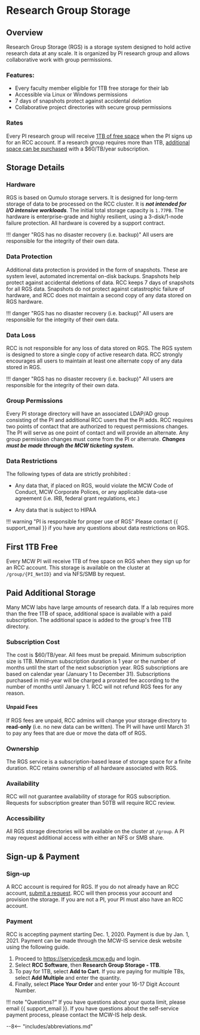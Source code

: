 # Research Group Storage

## Overview
Research Group Storage (RGS) is a storage system designed to hold active research data at any scale. It is organized by PI research group and allows collaborative work with group permissions. 

### Features:

* Every faculty member eligible for 1TB free storage for their lab
* Accessible via Linux or Windows permissions
* 7 days of snapshots protect against accidental deletion
* Collaborative project directories with secure group permissions

### Rates

Every PI research group will receive [1TB of free space](#first-1tb-free) when the PI signs up for an RCC account. If a research group requires more than 1TB, [additional space can be purchased](#paid-additional-storage) with a $60/TB/year subscription.


## Storage Details
### Hardware
RGS is based on Qumulo storage servers. It is designed for long-term storage of data to be processed on the RCC cluster. It is ***not intended for I/O intensive workloads***. The initial total storage capacity is `1.77PB`. The hardware is enterprise-grade and highly resilient, using a 3-disk/1-node failure protection. All hardware is covered by a support contract.

!!! danger "RGS has no disaster recovery (i.e. backup)"
    All users are responsible for the integrity of their own data.

### Data Protection
Additional data protection is provided in the form of snapshots. These are system level, automated incremental on-disk backups. Snapshots help protect against accidental deletions of data. RCC keeps 7 days of snapshots for all RGS data. Snapshots do not protect against catastrophic failure of hardware, and RCC does not maintain a second copy of any data stored on RGS hardware.

!!! danger "RGS has no disaster recovery (i.e. backup)"
    All users are responsible for the integrity of their own data.

### Data Loss
RCC is not responsible for any loss of data stored on RGS. The RGS system is designed to store a single copy of active research data. RCC strongly encourages all users to maintain at least one alternate copy of any data stored in RGS.

!!! danger "RGS has no disaster recovery (i.e. backup)"
    All users are responsible for the integrity of their own data.

### Group Permissions
Every PI storage directory will have an associated LDAP/AD group consisting of the PI and additional RCC users that the PI adds. RCC requires two points of contact that are authorized to request permissions changes. The PI will serve as one point of contact and will provide an alternate. Any group permission changes must come from the PI or alternate. ***Changes must be made through the MCW ticketing system.***

### Data Restrictions
The following types of data are strictly prohibited :

* Any data that, if placed on RGS, would violate the MCW Code of Conduct, MCW Corporate Polices, or any applicable data-use agreement (i.e. IRB, federal grant regulations, etc.)

* Any data that is subject to HIPAA

!!! warning "PI is responsible for proper use of RGS"
    Please contact {{ support_email }} if you have any questions about data restrictions on RGS.

## First 1TB Free
Every MCW PI will receive 1TB of free space on RGS when they sign up for an RCC account. This storage is available on the cluster at `/group/{PI_NetID}` and via NFS/SMB by request.

## Paid Additional Storage
Many MCW labs have large amounts of research data. If a lab requires more than the free 1TB of space, additional space is available with a paid subscription. The additional space is added to the group's free 1TB directory.

### Subscription Cost
The cost is $60/TB/year. All fees must be prepaid. Minimum subscription size is 1TB. Minimum subscription duration is 1 year or the number of months until the start of the next subscription year. RGS subscriptions are based on calendar year (January 1 to December 31). Subscriptions purchased in mid-year will be charged a prorated fee according to the number of months until January 1. RCC will not refund RGS fees for any reason.

#### Unpaid Fees
If RGS fees are unpaid, RCC admins will change your storage directory to **read-only** (i.e. no new data can be written). The PI will have until March 31 to pay any fees that are due or move the data off of RGS.

### Ownership
The RGS service is a subscription-based lease of storage space for a finite duration. RCC retains ownership of all hardware associated with RGS.

### Availability
RCC will not guarantee availability of storage for RGS subscription. Requests for subscription greater than 50TB will require RCC review.

### Accessibility
All RGS storage directories will be available on the cluster at `/group`. A PI may request additional access with either an NFS or SMB share.

## Sign-up & Payment
### Sign-up
A RCC account is required for RGS. If you do not already have an RCC account, [submit a request](https://forms.office.com/r/98QNm6cAyt). RCC will then process your account and provision the storage. If you are not a PI, your PI must also have an RCC account.

### Payment
RCC is accepting payment starting Dec. 1, 2020. Payment is due by Jan. 1, 2021. Payment can be made through the MCW-IS service desk website using the following guide.

1. Proceed to <https://servicedesk.mcw.edu> and login.
2. Select **RCC Software**, then **Research Group Storage - 1TB**.
3. To pay for 1TB, select **Add to Cart**. If you are paying for multiple TBs, select **Add Multiple** and enter the quantity.
4. Finally, select **Place Your Order** and enter your 16-17 Digit Account Number.

!!! note "Questions?"
    If you have questions about your quota limit, please email {{ support_email }}. If you have questions about the self-service payment process, please contact the MCW-IS help desk.

--8<-- "includes/abbreviations.md"